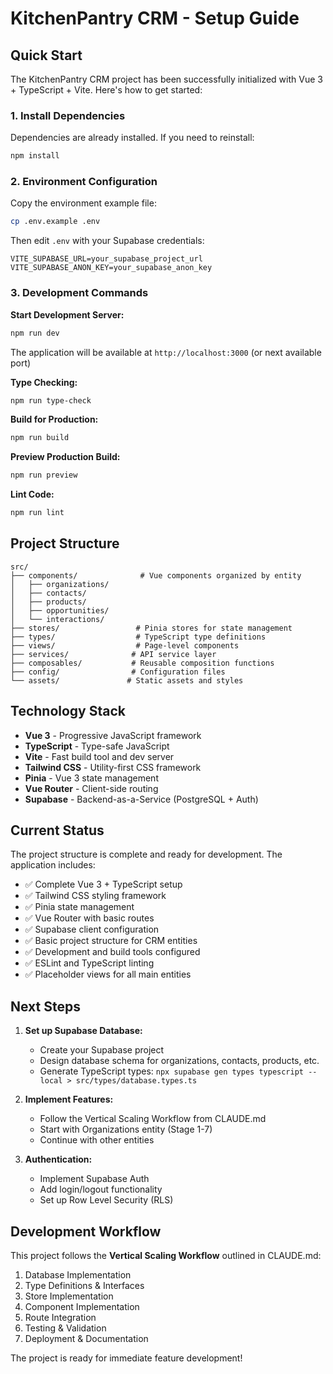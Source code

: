 # KitchenPantry CRM - Setup Guide

## Quick Start

The KitchenPantry CRM project has been successfully initialized with Vue 3 + TypeScript + Vite. Here's how to get started:

### 1. Install Dependencies
Dependencies are already installed. If you need to reinstall:
```bash
npm install
```

### 2. Environment Configuration
Copy the environment example file:
```bash
cp .env.example .env
```

Then edit `.env` with your Supabase credentials:
```
VITE_SUPABASE_URL=your_supabase_project_url
VITE_SUPABASE_ANON_KEY=your_supabase_anon_key
```

### 3. Development Commands

**Start Development Server:**
```bash
npm run dev
```
The application will be available at `http://localhost:3000` (or next available port)

**Type Checking:**
```bash
npm run type-check
```

**Build for Production:**
```bash
npm run build
```

**Preview Production Build:**
```bash
npm run preview
```

**Lint Code:**
```bash
npm run lint
```

## Project Structure

```
src/
├── components/              # Vue components organized by entity
│   ├── organizations/
│   ├── contacts/
│   ├── products/
│   ├── opportunities/
│   └── interactions/
├── stores/                 # Pinia stores for state management
├── types/                  # TypeScript type definitions
├── views/                  # Page-level components
├── services/              # API service layer
├── composables/           # Reusable composition functions
├── config/                # Configuration files
└── assets/               # Static assets and styles
```

## Technology Stack

- **Vue 3** - Progressive JavaScript framework
- **TypeScript** - Type-safe JavaScript
- **Vite** - Fast build tool and dev server
- **Tailwind CSS** - Utility-first CSS framework
- **Pinia** - Vue 3 state management
- **Vue Router** - Client-side routing
- **Supabase** - Backend-as-a-Service (PostgreSQL + Auth)

## Current Status

The project structure is complete and ready for development. The application includes:

- ✅ Complete Vue 3 + TypeScript setup
- ✅ Tailwind CSS styling framework
- ✅ Pinia state management
- ✅ Vue Router with basic routes
- ✅ Supabase client configuration
- ✅ Basic project structure for CRM entities
- ✅ Development and build tools configured
- ✅ ESLint and TypeScript linting
- ✅ Placeholder views for all main entities

## Next Steps

1. **Set up Supabase Database:**
   - Create your Supabase project
   - Design database schema for organizations, contacts, products, etc.
   - Generate TypeScript types: `npx supabase gen types typescript --local > src/types/database.types.ts`

2. **Implement Features:**
   - Follow the Vertical Scaling Workflow from CLAUDE.md
   - Start with Organizations entity (Stage 1-7)
   - Continue with other entities

3. **Authentication:**
   - Implement Supabase Auth
   - Add login/logout functionality
   - Set up Row Level Security (RLS)

## Development Workflow

This project follows the **Vertical Scaling Workflow** outlined in CLAUDE.md:
1. Database Implementation
2. Type Definitions & Interfaces
3. Store Implementation
4. Component Implementation
5. Route Integration
6. Testing & Validation
7. Deployment & Documentation

The project is ready for immediate feature development!